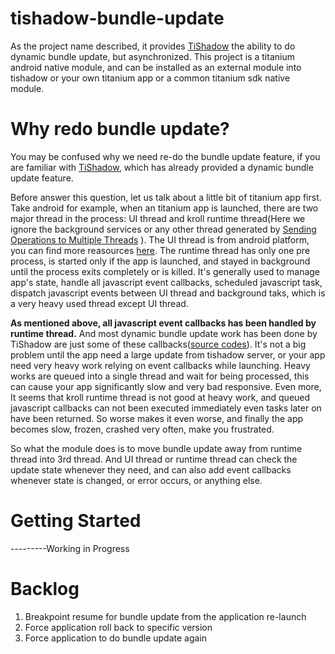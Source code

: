 tishadow-bundle-update
======================

As the project name described, it provides <a href='https://github.com/miniman42/TiShadow' target='_blank'>TiShadow</a> the ability to do dynamic bundle update, but asynchronized. 
This project is a titanium android native module, and can be installed as an external module into tishadow or your own titanium app or a common titanium sdk native module.


Why redo bundle update?
======================

<p>
You may be confused why we need re-do the bundle update feature, if you are familiar with <a href='https://github.com/miniman42/TiShadow' target='_blank'>TiShadow</a>, 
which has already provided a dynamic bundle update feature.
</p>


<p>
Before answer this question, let us talk about a little bit of titanium app first. Take android for example, when an titanium app is launched,
there are two major thread in the process: UI thread and kroll runtime thread(Here we ignore the background services or any other thread generated by <a target='_blank' href='https://developer.android.com/training/multiple-threads/index.html'>Sending Operations to Multiple Threads</a> ).
The UI thread is from android platform, you can find more reasources <a href='https://developer.android.com/' target='_blank'>here</a>. The runtime thread has only one pre process, is started only if the app is launched, and stayed in background until the process exits completely or is killed. 
It's generally used to manage app's state, handle all javascript event callbacks, scheduled javascript task, dispatch javascript events between UI thread and background taks, which is a very heavy used thread except UI thread.  
</p>

<p>
<b>As mentioned above, all javascript event callbacks has been handled by runtime thread.</b> And most dynamic bundle update work has been done by TiShadow are just some of these callbacks(<a target='_blank' href='https://github.com/miniman42/TiShadow/blob/master/app/Resources/api/Management.js'>source codes</a>).
It's not a big problem until the app need a large update from tishadow server, or your app need very heavy work relying on event callbacks while launching. Heavy works are queued into a single thread and wait for being processed, this can cause your app significantly slow and very bad responsive.
Even more, It seems that kroll runtime thread is not good at heavy work, and queued javascript callbacks can not been executed immediately even tasks later on have been returned.  So worse makes it even worse, and finally the app becomes slow, frozen, crashed very often, make you frustrated.
</p>

<p>
So what the module does is to move bundle update away from runtime thread into 3rd thread. And UI thread or runtime thread can check the update state whenever they need, and can also add event callbacks whenever state is changed, or error occurs, or anything else.
</p>


Getting Started
======================
---------Working in Progress








Backlog
======================
1. Breakpoint resume for bundle update from the application re-launch
2. Force application roll back to specific version
3. Force application to do bundle update again
